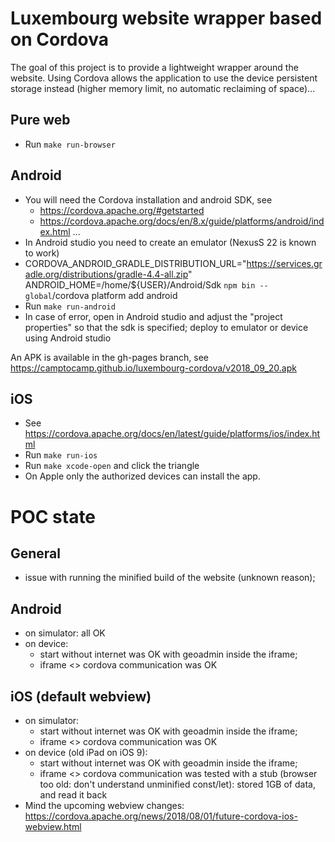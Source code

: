 # Luxembourg website wrapper based on Cordova

The goal of this project is to provide a lightweight wrapper around the website.
Using Cordova allows the application to use the device persistent storage
instead (higher memory limit, no automatic reclaiming of space)...

## Pure web
- Run `make run-browser`


## Android
- You will need the Cordova installation and android SDK, see
  - https://cordova.apache.org/#getstarted
  - https://cordova.apache.org/docs/en/8.x/guide/platforms/android/index.html
...
- In Android studio you need to create an emulator (NexusS 22 is known to work)
- CORDOVA_ANDROID_GRADLE_DISTRIBUTION_URL="https://services.gradle.org/distributions/gradle-4.4-all.zip" ANDROID_HOME=/home/${USER}/Android/Sdk `npm bin --global`/cordova platform add android
- Run `make run-android`
- In case of error, open in Android studio and adjust the "project properties" so that the sdk is specified; deploy to emulator or device using Android studio

An APK is available in the gh-pages branch, see https://camptocamp.github.io/luxembourg-cordova/v2018_09_20.apk

## iOS
- See https://cordova.apache.org/docs/en/latest/guide/platforms/ios/index.html
- Run `make run-ios`
- Run `make xcode-open` and click the triangle
- On Apple only the authorized devices can install the app.


# POC state

## General
- issue with running the minified build of the website (unknown reason);

## Android
- on simulator: all OK
- on device:
  - start without internet was OK with geoadmin inside the iframe;
  - iframe <> cordova communication was OK

## iOS (default webview)
- on simulator:
  - start without internet was OK with geoadmin inside the iframe;
  - iframe <> cordova communication was OK
- on device (old iPad on iOS 9):
  - start without internet was OK with geoadmin inside the iframe;
  - iframe <> cordova communication was tested with a stub (browser too old: don't understand unminified const/let): stored 1GB of data, and read it back
- Mind the upcoming webview changes: https://cordova.apache.org/news/2018/08/01/future-cordova-ios-webview.html

